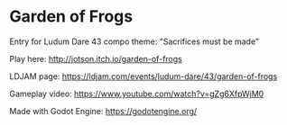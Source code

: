 # Garden of Frogs

Entry for Ludum Dare 43 compo theme: "Sacrifices must be made"

Play here: http://jotson.itch.io/garden-of-frogs

LDJAM page: https://ldjam.com/events/ludum-dare/43/garden-of-frogs

Gameplay video: https://www.youtube.com/watch?v=gZg6XfpWjM0

Made with Godot Engine: https://godotengine.org/
